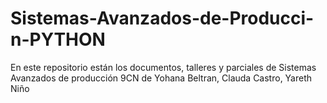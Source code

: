 # Sistemas-Avanzados-de-Producci-n-PYTHON
En este repositorio están los documentos, talleres y parciales de Sistemas Avanzados de producción 9CN de Yohana Beltran, Clauda Castro, Yareth Niño

